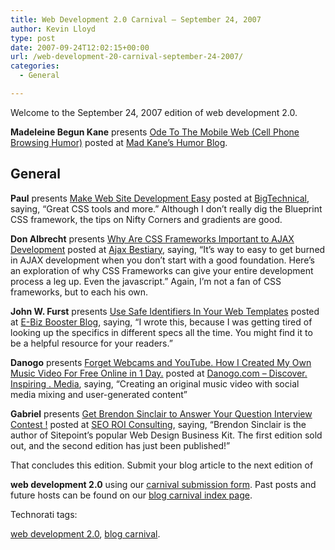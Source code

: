 ```yaml
---
title: Web Development 2.0 Carnival – September 24, 2007
author: Kevin Lloyd
type: post
date: 2007-09-24T12:02:15+00:00
url: /web-development-20-carnival-september-24-2007/
categories:
  - General

---
```

Welcome to the September 24, 2007 edition of web development 2.0.

<!-- Carnival Submission -->

**Madeleine Begun Kane** presents [Ode To The Mobile Web (Cell Phone Browsing Humor)][1] posted at [Mad Kane&#8217;s Humor Blog][2].

## General

<!-- Carnival Submission -->

**Paul** presents [Make Web Site Development Easy][3] posted at [BigTechnical][4], saying, &#8220;Great CSS tools and more.&#8221; Although I don&#8217;t really dig the Blueprint CSS framework, the tips on Nifty Corners and gradients are good.

<!-- Carnival Submission -->

**Don Albrecht** presents [Why Are CSS Frameworks Important to AJAX Development][5] posted at [Ajax Bestiary][6], saying, &#8220;It&#8217;s way to easy to get burned in AJAX development when you don&#8217;t start with a good foundation. Here&#8217;s an exploration of why CSS Frameworks can give your entire development process a leg up. Even the javascript.&#8221; Again, I&#8217;m not a fan of CSS frameworks, but to each his own.

<!-- Carnival Submission -->

**John W. Furst** presents [Use Safe Identifiers In Your Web Templates][7] posted at [E-Biz Booster Blog][8], saying, &#8220;I wrote this, because I was getting tired of looking up the specifics in different specs all the time. You might find it to be a helpful resource for your readers.&#8221;

<!-- Carnival Submission -->

**Danogo** presents [Forget Webcams and YouTube. How I Created My Own Music Video For Free Online in 1 Day.][9] posted at [Danogo.com &#8211; Discover. Inspiring . Media][10], saying, &#8220;Creating an original music video with social media mixing and user-generated content&#8221;

<!-- Carnival Submission -->

**Gabriel** presents [Get Brendon Sinclair to Answer Your Question Interview Contest !][11] posted at [SEO ROI Consulting][12], saying, &#8220;Brendon Sinclair is the author of Sitepoint&#8217;s popular Web Design Business Kit. The first edition sold out, and the second edition has just been published!&#8221;

<!-- EDIT THIS: the conclusion begins with this paragraph: -->That concludes this edition. Submit your blog article to the next edition of 

**web development 2.0** using our <a href="http://blogcarnival.com/bc/submit_2377.html" target="_blank" title="Submit an entry to Ã¢â‚¬Å“web development 2.0Ã¢â‚¬Â">carnival submission form</a>. Past posts and future hosts can be found on our  <a href="http://blogcarnival.com/bc/cprof_2377.html" target="_blank" title="Blog Carnival index for Ã¢â‚¬Å“web development 2.0Ã¢â‚¬Â">blog carnival index page</a>.

Technorati tags: <!-- add your technorati tags here! -->

<a href="http://technorati.com/tag/web+development+2.0" rel="tag">web development 2.0</a>, <a href="http://technorati.com/tag/blog+carnival" rel="tag">blog carnival</a>.

 [1]: http://www.madkane.com/humor_blog/2007/09/12/ode-to-the-mobile-web-cell-phone-browsing-humor-fm8480-15/
 [2]: http://www.madkane.com/humor_blog
 [3]: http://bigtechnical.com/2007/09/07/make-web-site-development-easy/
 [4]: http://bigtechnical.com/
 [5]: http://www.ajaxbestiary.com/2007/09/06/why-are-css-frameworks-important-to-ajax-development/
 [6]: http://www.ajaxbestiary.com/
 [7]: http://blog.fcon21.biz/2007-08/60-Use-Safe-Identifiers-In-Your-Web-Templates
 [8]: http://blog.fcon21.biz/
 [9]: http://www.danogo.com/forget-webcams-and-youtube-how-i-created-my-own-music-video-for-free-online-in-1-day
 [10]: http://www.danogo.com/
 [11]: http://seoroi.com/latest-news/get-brendon-sinclair-to-answer-your-question-interview-contest/
 [12]: http://seoroi.com/